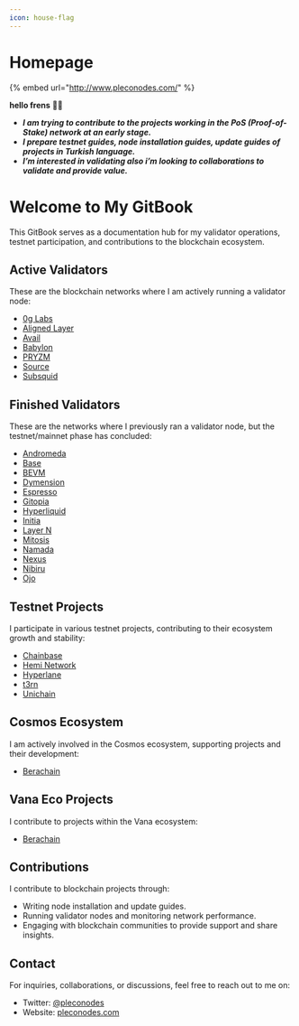 ```yaml
---
icon: house-flag
---
```


# Homepage

{% embed url="http://www.pleconodes.com/" %}

**hello frens** 👾🧪 &#x20;

* _**I am trying to contribute to the projects working in the PoS (Proof-of-Stake) network at an early stage.**_
* _**I prepare testnet guides, node installation guides, update guides of projects in Turkish language.**_
* _**I’m interested in validating also i’m looking to collaborations to validate and provide value.**_

# Welcome to My GitBook

This GitBook serves as a documentation hub for my validator operations, testnet participation, and contributions to the blockchain ecosystem.

## Active Validators
These are the blockchain networks where I am actively running a validator node:

- [0g Labs](active/0g-labs.md)
- [Aligned Layer](active/aligned-layer.md)
- [Avail](active/avail.md)
- [Babylon](active/babylon.md)
- [PRYZM](active/pryzm.md)
- [Source](active/source.md)
- [Subsquid](active/subsquid.md)

## Finished Validators
These are the networks where I previously ran a validator node, but the testnet/mainnet phase has concluded:

- [Andromeda](finished/andromeda.md)
- [Base](finished/base.md)
- [BEVM](finished/bevm.md)
- [Dymension](finished/dymension.md)
- [Espresso](finished/espresso.md)
- [Gitopia](finished/gitopia.md)
- [Hyperliquid](finished/hyperliquid.md)
- [Initia](finished/initia.md)
- [Layer N](finished/layer-n.md)
- [Mitosis](finished/mitosis.md)
- [Namada](finished/namada.md)
- [Nexus](finished/nexus.md)
- [Nibiru](finished/nibiru.md)
- [Ojo](finished/ojo.md)

## Testnet Projects
I participate in various testnet projects, contributing to their ecosystem growth and stability:

- [Chainbase](testnet/chainbase.md)
- [Hemi Network](testnet/hemi-network.md)
- [Hyperlane](testnet/hyperlane.md)
- [t3rn](testnet/t3rn.md)
- [Unichain](testnet/unichain.md)

## Cosmos Ecosystem
I am actively involved in the Cosmos ecosystem, supporting projects and their development:

- [Berachain](cosmos/berachain.md)

## Vana Eco Projects
I contribute to projects within the Vana ecosystem:

- [Berachain](vana-eco/berachain.md)

## Contributions
I contribute to blockchain projects through:

- Writing node installation and update guides.
- Running validator nodes and monitoring network performance.
- Engaging with blockchain communities to provide support and share insights.

## Contact
For inquiries, collaborations, or discussions, feel free to reach out to me on:

- Twitter: [@pleconodes](https://twitter.com/pleconodes)
- Website: [pleconodes.com](https://pleconodes.com)
